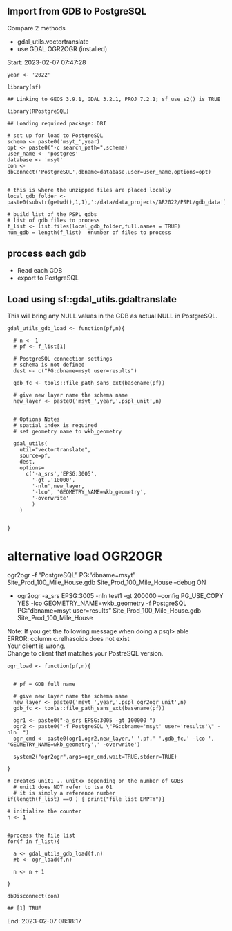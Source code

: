 ## Import from GDB to PostgreSQL

Compare 2 methods

-   gdal\_utils.vectortranslate
-   use GDAL OGR2OGR (installed)

Start: 2023-02-07 07:47:28

    year <- '2022'

    library(sf)

    ## Linking to GEOS 3.9.1, GDAL 3.2.1, PROJ 7.2.1; sf_use_s2() is TRUE

    library(RPostgreSQL)

    ## Loading required package: DBI

    # set up for load to PostgreSQL
    schema <- paste0('msyt_',year)
    opt <- paste0("-c search_path=",schema)
    user_name <- 'postgres'
    database <- 'msyt'
    con <- dbConnect('PostgreSQL',dbname=database,user=user_name,options=opt)


    # this is where the unzipped files are placed locally
    local_gdb_folder <- paste0(substr(getwd(),1,1),':/data/data_projects/AR2022/PSPL/gdb_data')

    # build list of the PSPL gdbs
    # list of gdb files to process
    f_list <- list.files(local_gdb_folder,full.names = TRUE)
    num_gdb = length(f_list)  #number of files to process

## process each gdb

-   Read each GDB
-   export to PostgreSQL

## Load using sf::gdal\_utils.gdaltranslate

This will bring any NULL values in the GDB as actual NULL in PostgreSQL.

    gdal_utils_gdb_load <- function(pf,n){

      # n <- 1
      # pf <- f_list[1]
      
      # PostgreSQL connection settings
      # schema is not defined
      dest <- c("PG:dbname=msyt user=results")
      
      gdb_fc <- tools::file_path_sans_ext(basename(pf))
      
      # give new layer name the schema name 
      new_layer <- paste0('msyt_',year,'.pspl_unit',n)
      
      
      # Options Notes
      # spatial index is required
      # set geometry name to wkb_geometry
      
      gdal_utils(
        util="vectortranslate",
        source=pf,
        dest,
        options=
          c('-a_srs','EPSG:3005',
            '-gt','10000',
            '-nln',new_layer,
            '-lco', 'GEOMETRY_NAME=wkb_geometry',
            '-overwrite'
            )
        )
      

    }

# alternative load OGR2OGR

ogr2ogr -f “PostgreSQL” PG:“dbname=msyt”
Site\_Prod\_100\_Mile\_House.gdb Site\_Prod\_100\_Mile\_House –debug ON

-   ogr2ogr -a\_srs EPSG:3005 -nln test1 -gt 200000 –config
    PG\_USE\_COPY YES -lco GEOMETRY\_NAME=wkb\_geometry -f PostgreSQL
    PG:“dbname=msyt user=results” Site\_Prod\_100\_Mile\_House.gdb
    Site\_Prod\_100\_Mile\_House

Note: If you get the following message when doing a psql&gt; able  
ERROR: column c.relhasoids does not exist  
Your client is wrong.  
Change to client that matches your PostreSQL version.

    ogr_load <- function(pf,n){
      
      
      # pf = GDB full name
      
      # give new layer name the schema name 
      new_layer <- paste0('msyt_',year,'.pspl_ogr2ogr_unit',n)
      gdb_fc <- tools::file_path_sans_ext(basename(pf))  
      
      ogr1 <- paste0("-a_srs EPSG:3005 -gt 100000 ")
      ogr2 <- paste0("-f PostgreSQL \"PG:dbname='msyt' user='results'\" -nln  ")
      ogr_cmd <- paste0(ogr1,ogr2,new_layer,' ',pf,' ',gdb_fc,' -lco ', 'GEOMETRY_NAME=wkb_geometry',' -overwrite')

      system2("ogr2ogr",args=ogr_cmd,wait=TRUE,stderr=TRUE)
      
    }

    # creates unit1 .. unitxx depending on the number of GDBs
      # unit1 does NOT refer to tsa 01
      # it is simply a reference number
    if(length(f_list) ==0 ) { print("file list EMPTY")}

    # initialize the counter
    n <- 1


    #process the file list
    for(f in f_list){
          
      a <- gdal_utils_gdb_load(f,n)
      #b <- ogr_load(f,n)
      
      n <- n + 1
          
    }

    dbDisconnect(con)

    ## [1] TRUE

End: 2023-02-07 08:18:17
